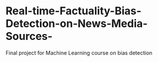 # Real-time-Factuality-Bias-Detection-on-News-Media-Sources-
Final project for Machine Learning course on bias detection
